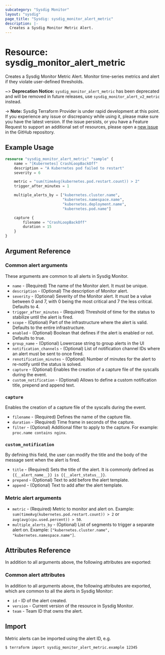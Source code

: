 ```yaml
---
subcategory: "Sysdig Monitor"
layout: "sysdig"
page_title: "Sysdig: sysdig_monitor_alert_metric"
description: |-
  Creates a Sysdig Monitor Metric Alert.
---
```


# Resource: sysdig_monitor_alert_metric

Creates a Sysdig Monitor Metric Alert. Monitor time-series metrics and alert if they violate user-defined thresholds.

~> **Deprecation Notice:** `sysdig_monitor_alert_metric` has been deprecated and will be removed in future releases, use `sysdig_monitor_alert_v2_metric` instead.

-> **Note:** Sysdig Terraform Provider is under rapid development at this point. If you experience any issue or discrepancy while using it, please make sure you have the latest version. If the issue persists, or you have a Feature Request to support an additional set of resources, please open a [new issue](https://github.com/sysdiglabs/terraform-provider-sysdig/issues/new) in the GitHub repository.

## Example Usage

```terraform
resource "sysdig_monitor_alert_metric" "sample" {
	name = "[Kubernetes] CrashLoopBackOff"
	description = "A Kubernetes pod failed to restart"
	severity = 6

	metric = "sum(timeAvg(kubernetes.pod.restart.count)) > 2"
	trigger_after_minutes = 1

	multiple_alerts_by = ["kubernetes.cluster.name",
                          "kubernetes.namespace.name",
                          "kubernetes.deployment.name",
                          "kubernetes.pod.name"]

	capture {
		filename = "CrashLoopBackOff"
		duration = 15
	}
}
```

## Argument Reference

### Common alert arguments

These arguments are common to all alerts in Sysdig Monitor.

* `name` - (Required) The name of the Monitor alert. It must be unique.
* `description` - (Optional) The description of Monitor alert.
* `severity` - (Optional) Severity of the Monitor alert. It must be a value between 0 and 7,
               with 0 being the most critical and 7 the less critical. Defaults to 4.
* `trigger_after_minutes` - (Required) Threshold of time for the status to stabilize until the alert is fired.
* `scope` - (Optional) Part of the infrastructure where the alert is valid. Defaults to the entire infrastructure.
* `enabled` - (Optional) Boolean that defines if the alert is enabled or not. Defaults to true.
* `group_name` - (Optional) Lowercase string to group alerts in the UI
* `notification_channels` - (Optional) List of notification channel IDs where an alert must be sent to once fired.
* `renotification_minutes` - (Optional) Number of minutes for the alert to re-notify until the status is solved.
* `capture` - (Optional) Enables the creation of a capture file of the syscalls during the event.
* `custom_notification` - (Optional) Allows to define a custom notification title, prepend and append text.

### `capture`

Enables the creation of a capture file of the syscalls during the event.

* `filename` - (Required) Defines the name of the capture file.
* `duration` - (Required) Time frame in seconds of the capture.
* `filter` - (Optional) Additional filter to apply to the capture. For example: `proc.name contains nginx`.

### `custom_notification`

By defining this field, the user can modify the title and the body of the message sent when the alert is fired.

* `title` - (Required) Sets the title of the alert. It is commonly defined as `{{__alert_name__}} is {{__alert_status__}}`.
* `prepend` - (Optional) Text to add before the alert template.
* `append` - (Optional) Text to add after the alert template.

### Metric alert arguments

* `metric` - (Required) Metric to monitor and alert on. Example: `sum(timeAvg(kubernetes.pod.restart.count)) > 2` or `avg(avg(cpu.used.percent)) > 50`.
* `multiple_alerts_by` - (Optional) List of segments to trigger a separate alert on. Example: `["kubernetes.cluster.name", "kubernetes.namespace.name"]`.

## Attributes Reference

In addition to all arguments above, the following attributes are exported:

### Common alert attributes

In addition to all arguments above, the following attributes are exported, which are common to all the alerts in Sysdig Monitor:

* `id` - ID of the alert created.
* `version` - Current version of the resource in Sysdig Monitor.
* `team` - Team ID that owns the alert.


## Import

Metric alerts can be imported using the alert ID, e.g.

```
$ terraform import sysdig_monitor_alert_metric.example 12345
```
